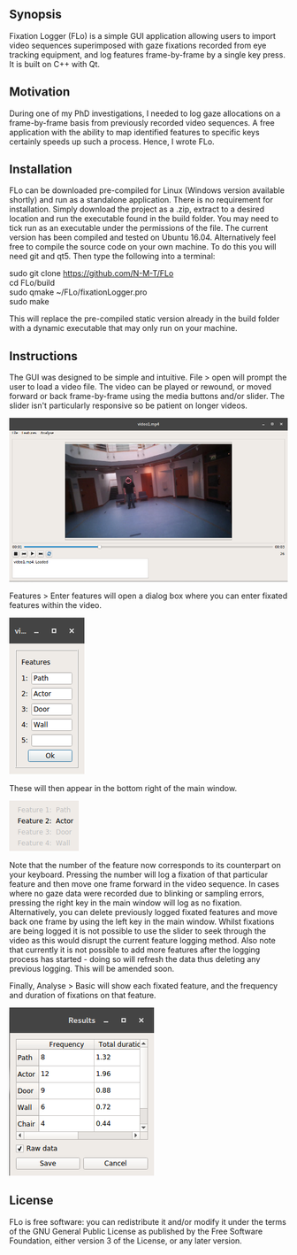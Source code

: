 ## Synopsis

Fixation Logger (FLo) is a simple GUI application allowing users to import video sequences superimposed with gaze fixations recorded from eye tracking equipment, and log features frame-by-frame by a single key press. It is built on C++ with Qt.

## Motivation

During one of my PhD investigations, I needed to log gaze allocations on a frame-by-frame basis from previously recorded video sequences. A free application with the ability to map identified features to specific keys certainly speeds up such a process. Hence, I wrote FLo.

## Installation

FLo can be downloaded pre-compiled for Linux (Windows version available shortly) and run as a standalone application. There is no requirement for installation. Simply download the project as a .zip, extract to a desired location and run the executable found in the build folder. You may need to tick run as an executable under the permissions of the file. The current version has been compiled and tested on Ubuntu 16.04. Alternatively feel free to compile the source code on your own machine. To do this you will need git and qt5. Then type the following into a terminal:

sudo git clone https://github.com/N-M-T/FLo <br />
cd FLo/build <br />
sudo qmake ~/FLo/fixationLogger.pro <br />
sudo make

This will replace the pre-compiled static version already in the build folder with a dynamic executable that may only run on your machine.

## Instructions

The GUI was designed to be simple and intuitive. File > open will prompt the user to load a video file. The video can be played or rewound, or moved forward or back frame-by-frame using the media buttons and/or slider. The slider isn't particularly responsive so be patient on longer videos.  <br />

![ScreenShot](https://github.com/N-M-T/FLo/blob/master/screenshots/Screenshot%20from%202017-05-22%2011-51-40.png)  <br />

Features > Enter features will open a dialog box where you can enter fixated features within the video. <br />

![ScreenShot](https://github.com/N-M-T/FLo/blob/master/screenshots/Screenshot%20from%202017-05-22%2011-59-04.png) <br />

These will then appear in the bottom right of the main window. 

![ScreenShot](https://github.com/N-M-T/FLo/blob/master/screenshots/Screenshot%20from%202017-05-22%2012-01-38.png)
<br />

Note that the number of the feature now corresponds to its counterpart on your keyboard. Pressing the number will log a fixation of that particular feature and then move one frame forward in the video sequence. In cases where no gaze data were recorded due to blinking or sampling errors, pressing the right key in the main window will log as no fixation. Alternatively, you can delete previously logged fixated features and move back one frame by using the left key in the main window. Whilst fixations are being logged it is not possible to use the slider to seek through the video as this would disrupt the current feature logging method. Also note that currently it is not possible to add more features after the logging process has started - doing so will refresh the data thus deleting any previous logging. This will be amended soon. <br />

Finally, Analyse > Basic will show each fixated feature, and the frequency and duration of fixations on that feature. <br />

![ScreenShot](https://github.com/N-M-T/FLo/blob/master/screenshots/Screenshot%20from%202017-05-22%2012-14-46.png) <br />

## License

FLo is free software: you can redistribute it and/or modify it under the terms of the GNU General Public License as published by the Free Software Foundation, either version 3 of the License, or any later version.
